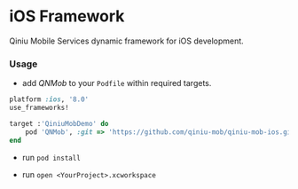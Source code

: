 # iOS Framework

Qiniu Mobile Services dynamic framework for iOS development.

### Usage

- add *QNMob* to your `Podfile` within required targets.

```ruby
platform :ios, '8.0'
use_frameworks!

target :'QiniuMobDemo' do
    pod 'QNMob', :git => 'https://github.com/qiniu-mob/qiniu-mob-ios.git'
end
```

- run `pod install`

- run `open <YourProject>.xcworkspace`
